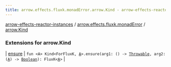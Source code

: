 ```yaml
---
title: arrow.effects.fluxk.monadError.arrow.Kind - arrow-effects-reactor-instances
---
```


[arrow-effects-reactor-instances](../../index.html) / [arrow.effects.fluxk.monadError](../index.html) / [arrow.Kind](./index.html)

### Extensions for arrow.Kind

| [ensure](ensure.html) | `fun <A> Kind<ForFluxK, `[`A`](ensure.html#A)`>.ensure(arg1: () -> `[`Throwable`](https://kotlinlang.org/api/latest/jvm/stdlib/kotlin/-throwable/index.html)`, arg2: (`[`A`](ensure.html#A)`) -> `[`Boolean`](https://kotlinlang.org/api/latest/jvm/stdlib/kotlin/-boolean/index.html)`): FluxK<`[`A`](ensure.html#A)`>` |

